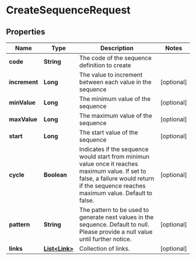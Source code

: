 

# CreateSequenceRequest


## Properties

Name | Type | Description | Notes
------------ | ------------- | ------------- | -------------
**code** | **String** | The code of the sequence definition to create | 
**increment** | **Long** | The value to increment between each value in the sequence |  [optional]
**minValue** | **Long** | The minimum value of the sequence |  [optional]
**maxValue** | **Long** | The maximum value of the sequence |  [optional]
**start** | **Long** | The start value of the sequence |  [optional]
**cycle** | **Boolean** | Indicates if the sequence would start from minimun value once it reaches maximum value. If set to false, a failure would return if the sequence reaches maximum value. Default to false. |  [optional]
**pattern** | **String** | The pattern to be used to generate next values in the sequence. Default to null. Please provide a null value until further notice. |  [optional]
**links** | [**List&lt;Link&gt;**](Link.md) | Collection of links. |  [optional]



